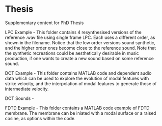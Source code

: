 # Thesis
Supplementary content for PhD Thesis

LPC Example - 
This folder contains 4 resynthesised versions of the reference .wav file using single frame LPC. Each uses a different order, as shown in the filename. Notice that the low order versions sound synthetic, and the higher order ones become close to the reference sound. Note that the synthetic recreations could be aesthetically desirable in music production, if one wants to create a new sound based on some reference sound.

DCT Example - 
This folder contains MATLAB code and dependent audio data which can be used to explore the evolution of modal features with strike velocity, and the interpolation of modal features to generate those of intermediate velocity.

DCT Sounds - 

FDTD Example - 
This folder contains a MATLAB code example of FDTD membrane. The membrane can be iniated with a modal surface or a raised cosine, as options within the code.
